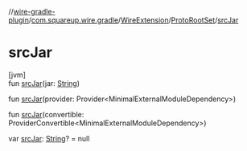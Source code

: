 //[wire-gradle-plugin](../../../../index.md)/[com.squareup.wire.gradle](../../index.md)/[WireExtension](../index.md)/[ProtoRootSet](index.md)/[srcJar](src-jar.md)

# srcJar

[jvm]\
fun [srcJar](src-jar.md)(jar: [String](https://kotlinlang.org/api/latest/jvm/stdlib/kotlin/-string/index.html))

fun [srcJar](src-jar.md)(provider: Provider&lt;MinimalExternalModuleDependency&gt;)

fun [srcJar](src-jar.md)(convertible: ProviderConvertible&lt;MinimalExternalModuleDependency&gt;)

var [srcJar](src-jar.md): [String](https://kotlinlang.org/api/latest/jvm/stdlib/kotlin/-string/index.html)? = null
